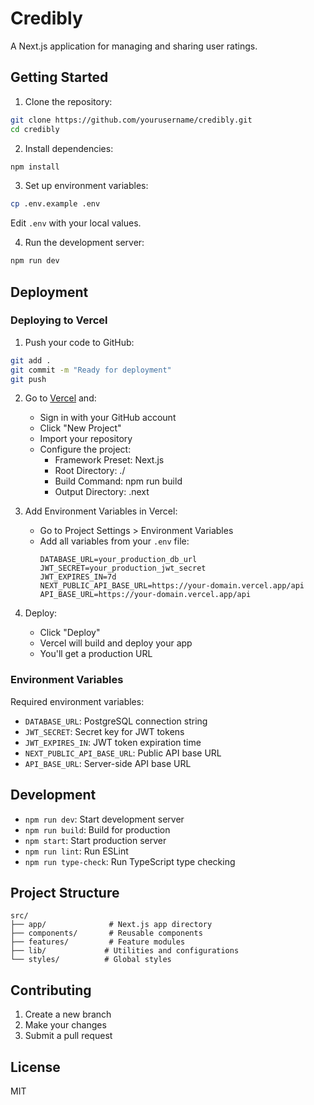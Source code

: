 # Credibly

A Next.js application for managing and sharing user ratings.

## Getting Started

1. Clone the repository:
```bash
git clone https://github.com/yourusername/credibly.git
cd credibly
```

2. Install dependencies:
```bash
npm install
```

3. Set up environment variables:
```bash
cp .env.example .env
```
Edit `.env` with your local values.

4. Run the development server:
```bash
npm run dev
```

## Deployment

### Deploying to Vercel

1. Push your code to GitHub:
```bash
git add .
git commit -m "Ready for deployment"
git push
```

2. Go to [Vercel](https://vercel.com) and:
   - Sign in with your GitHub account
   - Click "New Project"
   - Import your repository
   - Configure the project:
     - Framework Preset: Next.js
     - Root Directory: ./
     - Build Command: npm run build
     - Output Directory: .next

3. Add Environment Variables in Vercel:
   - Go to Project Settings > Environment Variables
   - Add all variables from your `.env` file:
     ```
     DATABASE_URL=your_production_db_url
     JWT_SECRET=your_production_jwt_secret
     JWT_EXPIRES_IN=7d
     NEXT_PUBLIC_API_BASE_URL=https://your-domain.vercel.app/api
     API_BASE_URL=https://your-domain.vercel.app/api
     ```

4. Deploy:
   - Click "Deploy"
   - Vercel will build and deploy your app
   - You'll get a production URL

### Environment Variables

Required environment variables:
- `DATABASE_URL`: PostgreSQL connection string
- `JWT_SECRET`: Secret key for JWT tokens
- `JWT_EXPIRES_IN`: JWT token expiration time
- `NEXT_PUBLIC_API_BASE_URL`: Public API base URL
- `API_BASE_URL`: Server-side API base URL

## Development

- `npm run dev`: Start development server
- `npm run build`: Build for production
- `npm start`: Start production server
- `npm run lint`: Run ESLint
- `npm run type-check`: Run TypeScript type checking

## Project Structure

```
src/
├── app/              # Next.js app directory
├── components/       # Reusable components
├── features/         # Feature modules
├── lib/             # Utilities and configurations
└── styles/          # Global styles
```

## Contributing

1. Create a new branch
2. Make your changes
3. Submit a pull request

## License

MIT